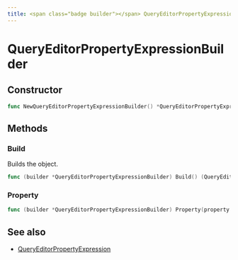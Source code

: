 ```yaml
---
title: <span class="badge builder"></span> QueryEditorPropertyExpressionBuilder
---
```

# <span class="badge builder"></span> QueryEditorPropertyExpressionBuilder

## Constructor

```go
func NewQueryEditorPropertyExpressionBuilder() *QueryEditorPropertyExpressionBuilder
```
## Methods

### <span class="badge object-method"></span> Build

Builds the object.

```go
func (builder *QueryEditorPropertyExpressionBuilder) Build() (QueryEditorPropertyExpression, error)
```

### <span class="badge object-method"></span> Property

```go
func (builder *QueryEditorPropertyExpressionBuilder) Property(property cog.Builder[bigquery.QueryEditorProperty]) *QueryEditorPropertyExpressionBuilder
```

## See also

 * <span class="badge object-type-struct"></span> [QueryEditorPropertyExpression](./object-QueryEditorPropertyExpression.md)

